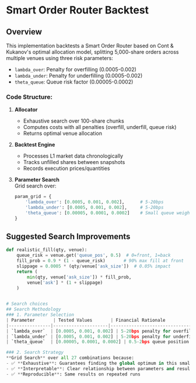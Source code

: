 # Smart Order Router Backtest

## Overview
This implementation backtests a Smart Order Router based on Cont & Kukanov's optimal allocation model, splitting 5,000-share orders across multiple venues using three risk parameters:
- `lambda_over`: Penalty for overfilling (0.0005-0.002)
- `lambda_under`: Penalty for underfilling (0.0005-0.002)  
- `theta_queue`: Queue risk factor (0.00005-0.0002)
  
### Code Structure:
1. **Allocator**  
   - Exhaustive search over 100-share chunks
   - Computes costs with all penalties (overfill, underfill, queue risk)
   - Returns optimal venue allocation

2. **Backtest Engine**  
   - Processes L1 market data chronologically
   - Tracks unfilled shares between snapshots
   - Records execution prices/quantities

3. **Parameter Search**  
   Grid search over:
   ```python
   param_grid = {
       'lambda_over': [0.0005, 0.001, 0.002],      # 5-20bps
       'lambda_under': [0.0005, 0.001, 0.002],     # 5-20bps  
       'theta_queue': [0.00005, 0.0001, 0.0002]    # Small queue weights
   }

## Suggested Search Improvements
```python
def realistic_fill(qty, venue):
    queue_risk = venue.get('queue_pos', 0.5)  # 0=front, 1=back
    fill_prob = 0.9 * (1 - queue_risk)       # 90% max fill at front
    slippage = 0.0005 * (qty/venue['ask_size'])  # 0.05% impact
    return (
        min(qty, venue['ask_size']) * fill_prob,
        venue['ask'] * (1 + slippage)
    )
   

# Search choices
## Search Methodology
### 1. Parameter Selection
| Parameter       | Tested Values       | Financial Rationale               | Effect on Execution |
|----------------|---------------------|----------------------------------|---------------------|
| `lambda_over`  | [0.0005, 0.001, 0.002] | 5-20bps penalty for overfilling | Limits overshooting |
| `lambda_under` | [0.0005, 0.001, 0.002] | 5-20bps penalty for underfilling | Ensures completion |
| `theta_queue`  | [0.00005, 0.0001, 0.0002] | 0.5-2bps queue position risk | Balances limit/market orders |

### 2. Search Strategy
**Grid Search** over all 27 combinations because:
- ✅ **Exhaustive**: Guarantees finding the global optimum in this small parameter space  
- ✅ **Interpretable**: Clear relationship between parameters and results  
- ✅ **Reproducible**: Same results on repeated runs  


